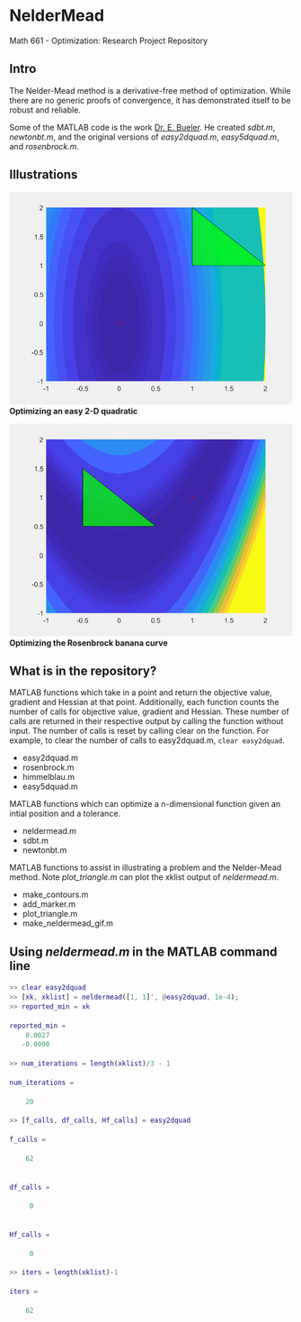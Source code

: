 # NelderMead
Math 661 - Optimization: Research Project Repository

## Intro
The Nelder-Mead method is a derivative-free method of optimization. While there are no generic proofs of convergence, it has demonstrated itself to be robust and reliable.

Some of the MATLAB code is the work [Dr. E. Bueler](http://bueler.github.io). He created *sdbt.m*, *newtonbt.m*, and the original versions of *easy2dquad.m*, *easy5dquad.m*, and *rosenbrock.m*. 

## Illustrations
![Asset unable to loaded](https://github.com/cjemerson/NelderMead/blob/master/assets/neldermead_easy2dquad_contours.gif "Using neldermead.m, an easy 2-D quadratic with a unique minimum at (0, 0) is optimized.")
**Optimizing an easy 2-D quadratic**

![Asset unable to loaded](https://github.com/cjemerson/NelderMead/blob/master/assets/neldermead_rosenbrock_contours.gif "Using neldermead.m, the Rosenbrock banana curve with a unique minimum at (1, 1) is optimized.")
**Optimizing the Rosenbrock banana curve**

## What is in the repository?
MATLAB functions which take in a point and return the objective value, gradient and Hessian at that point. Additionally, each function counts the number of calls for objective value, gradient and Hessian. These number of calls are returned in their respective output by calling the function without input. The number of calls is reset by calling clear on the function. For example, to clear the number of calls to easy2dquad.m, `clear easy2dquad`.
* easy2dquad.m
* rosenbrock.m
* himmelblau.m
* easy5dquad.m

MATLAB functions which can optimize a n-dimensional function given an intial position and a tolerance.
* neldermead.m
* sdbt.m
* newtonbt.m

MATLAB functions to assist in illustrating a problem and the Nelder-Mead method. Note *plot_triangle.m* can plot the xklist output of *neldermead.m*.
* make_contours.m
* add_marker.m
* plot_triangle.m
* make_neldermead_gif.m

## Using *neldermead.m* in the MATLAB command line
```matlab
>> clear easy2dquad
>> [xk, xklist] = neldermead([1, 1]', @easy2dquad, 1e-4);
>> reported_min = xk

reported_min =
    0.0027
   -0.0090

>> num_iterations = length(xklist)/3 - 1

num_iterations =

    20

>> [f_calls, df_calls, Hf_calls] = easy2dquad

f_calls =

    62


df_calls =

     0


Hf_calls =

     0

>> iters = length(xklist)-1

iters =

    62

```
